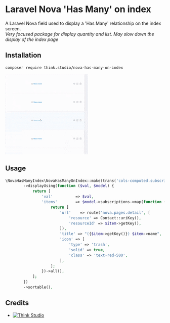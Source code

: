 # Laravel Nova 'Has Many' on index

A Laravel Nova field used to display a 'Has Many' relationship on the index screen. \
*Very focused package for display quantity and list. May slow down the display of the index page*

## Installation

```shell
composer require think.studio/nova-has-many-on-index
```

![](./assets/images/has-many-on-index.gif)

## Usage

```php
\NovaHasManyIndex\NovaHasManyOnIndex::make(trans('cols-computed.subscriptions'), 'subscriptions_count')
        ->displayUsing(function ($val, $model) {
            return [
                'val'          => $val,
                'items'        => $model->subscriptions->map(function ($item) {
                    return [
                        'url'    => route('nova.pages.detail', [
                            'resource' => Contact::uriKey(),
                            'resourceId' => $item->getKey(),
                        ]),
                        'title' => "({$item->getKey()}) $item->name",
                        'icon' => [
                            'type' => 'trash',
                            'solid' => true,
                            'class' => 'text-red-500',
                        ],
                    ];
                })->all(),
            ];
        })
        ->sortable(),
```

## Credits

- [![Think Studio](https://yaroslawww.github.io/images/sponsors/packages/logo-think-studio.png)](https://think.studio/)
